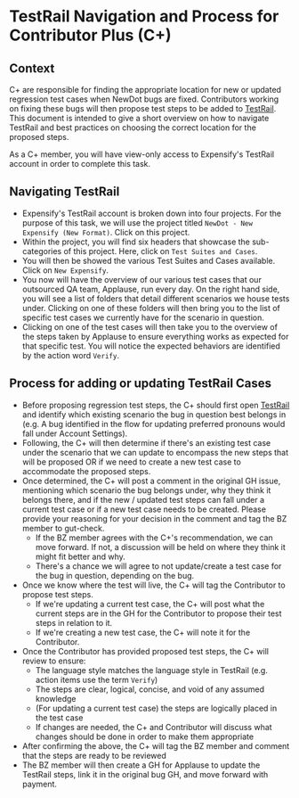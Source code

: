 # TestRail Navigation and Process for Contributor Plus (C+)

## Context
C+ are responsible for finding the appropriate location for new or updated regression test cases when NewDot bugs are fixed. Contributors working on fixing these bugs will then propose test steps to be added to [TestRail](https://expensify.testrail.io/index.php?/dashboard). This document is intended to give a short overview on how to navigate TestRail and best practices on choosing the correct location for the proposed steps. 

As a C+ member, you will have view-only access to Expensify's TestRail account in order to complete this task.     

## Navigating TestRail
- Expensify's TestRail account is broken down into four projects. For the purpose of this task, we will use the project titled `NewDot - New Expensify (New Format)`. Click on this project.  
- Within the project, you will find six headers that showcase the sub-categories of this project. Here, click on `Test Suites and Cases`.
- You will then be showed the various Test Suites and Cases available. Click on `New Expensify`.
- You now will have the overview of our various test cases that our outsourced QA team, Applause, run every day. On the right hand side, you will see a list of folders that detail different scenarios we house tests under. Clicking on one of these folders will then bring you to the list of specific test cases we currently have for the scenario in question. 
- Clicking on one of the test cases will then take you to the overview of the steps taken by Applause to ensure everything works as expected for that specific test. You will notice the expected behaviors are identified by the action word `Verify`. 

## Process for adding or updating TestRail Cases
- Before proposing regression test steps, the C+ should first open [TestRail](https://expensify.testrail.io/index.php?/dashboard) and identify which existing scenario the bug in question best belongs in (e.g. A bug identified in the flow for updating preferred pronouns would fall under Account Settings). 
- Following, the C+ will then determine if there's an existing test case under the scenario that we can update to encompass the new steps that will be proposed OR if we need to create a new test case to accommodate the proposed steps.
- Once determined, the C+ will post a comment in the original GH issue, mentioning which scenario the bug belongs under, why they think it belongs there, and if the new / updated test steps can fall under a current test case or if a new test case needs to be created. Please provide your reasoning for your decision in the comment and tag the BZ member to gut-check.
  - If the BZ member agrees with the C+'s recommendation, we can move forward. If not, a discussion will be held on where they think it might fit better and why.
  - There's a chance we will agree to not update/create a test case for the bug in question, depending on the bug. 
- Once we know where the test will live, the C+ will tag the Contributor to propose test steps.
  - If we're updating a current test case, the C+ will post what the current steps are in the GH for the Contributor to propose their test steps in relation to it.
  - If we're creating a new test case, the C+ will note it for the Contributor.
- Once the Contributor has provided proposed test steps, the C+ will review to ensure:
  - The language style matches the language style in TestRail (e.g. action items use the term `Verify`)
  - The steps are clear, logical, concise, and void of any assumed knowledge
  - (For updating a current test case) the steps are logically placed in the test case
  - If changes are needed, the C+ and Contributor will discuss what changes should be done in order to make them appropriate
- After confirming the above, the C+ will tag the BZ member and comment that the steps are ready to be reviewed
- The BZ member will then create a GH for Applause to update the TestRail steps, link it in the original bug GH, and move forward with payment.
 
